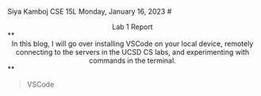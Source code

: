 Siya Kamboj
CSE 15L
Monday, January 16, 2023
#<div align="center"> Lab 1 Report </div>
**<div align="center"> In this blog, I will go over installing VSCode on your local device, remotely connecting to the servers in the UCSD CS labs, and experimenting with commands in the terminal. </div> **

> VSCode
